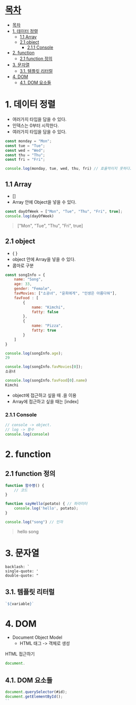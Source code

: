 # [목차](#목차)
- [목차](#목차)
- [1. 데이터 정렬](#1-데이터-정렬)
  - [1.1 Array](#11-array)
  - [2.1 object](#21-object)
    - [2.1.1 Console](#211-console)
- [2. function](#2-function)
  - [2.1 function 정의](#21-function-정의)
- [3. 문자열](#3-문자열)
  - [3.1. 템플릿 리터럴](#31-템플릿-리터럴)
- [4. DOM](#4-dom)
  - [4.1. DOM 요소들](#41-dom-요소들)


# 1. 데이터 정렬

- 여러가지 타입을 담을 수 있다.
- 인덱스는 0부터 시작한다.
- 여러가지 타입을 담을 수 있다.

```js
const monday = "Mon";
const tue = "Tue";
const wed = "Wed";
const thu = "Thu";
const fri = "Fri";

console.log(monday, tue, wed, thu, fri) // 효율적이지 못하다.

```

## 1.1 Array
- []
- Array 안에 Object을 넣을 수 있다.

```js
const dayOfWeek = ["Mon", "Tue", "Thu", "Fri", true];
console.log(dayOfWeek)
```

> ["Mon", "Tue", "Thu", "Fri", true]

## 2.1 object
- { }
- object 안에 Array을 넣을 수 있다.
- 콤마로 구분
```js
const songInfo = {
    name: "Song",
    age: 33,
    gender: "Female",
    favMovies: ["소공녀", "윤희에게", "인생은 아름다워"],
    favFood : [
        {
            name: "Kimchi",
            fatty: false
        },
        {
            name: "Pizza",
            fatty: true
        }
    ]
}
```

```js
console.log(songInfo.age);
29

console.log(songInfo.favMovies[0]);
소공녀

console.log(songInfo.favFood[0].name)
Kimchi
```
- object에 접근하고 싶을 때 .을 이용
- Array에 접근하고 싶을 때는 [index]

### 2.1.1 Console
```js
// console -> object. 
// log -> 함수
console.log(console)
```

# 2. function

## 2.1 function 정의

```js
function 함수명() {
    // 코드
}
```
```js
function sayHello(potato) { // 파라미터
    console.log('hello', potato); 
}

console.log("song") // 인자
```
> hello song

# 3. 문자열
```
backlash: `
single-quote: '
double-quote: "
```
## 3.1. 템플릿 리터럴
```js
`${variable}`
```


# 4. DOM
- Document Object Model
  - HTML 태그 -> 객체로 생성

HTML 접근하기
```js
document.
```

## 4.1. DOM 요소들

```js
document.querySelector(#id);
document.getElementById();
``